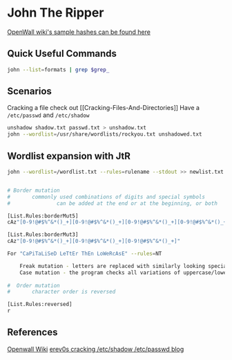 # John The Ripper

[OpenWall wiki's sample hashes can be found here](https://openwall.info/wiki/john/sample-hashes)

## Quick Useful Commands

```bash
john --list=formats | grep $grep_

```


## Scenarios

Cracking a file check out [[Cracking-Files-And-Directories]]
Have a `/etc/passwd` and `/etc/shadow`

```bash
unshadow shadow.txt passwd.txt > unshadow.txt
john --wordlist=/usr/share/wordlists/rockyou.txt unshadowed.txt
```



## Wordlist expansion with JtR
```bash
john --wordlist=/wordlist.txt --rules=rulename --stdout >> newlist.txt


# Border mutation 
#       commonly used combinations of digits and special symbols 
#               can be added at the end or at the beginning, or both

[List.Rules:borderMut5]
cAz"[0-9!@#$%^&*()_+][0-9!@#$%^&*()_+][0-9!@#$%^&*()_+][0-9!@#$%^&*()_+][0-9!@#$%^&*()_+]"

[List.Rules:borderMut3]
cAz"[0-9!@#$%^&*()_+][0-9!@#$%^&*()_+][0-9!@#$%^&*()_+]"

For "CaPiTaLiSeD LeTtEr ThEn LoWeRcAsE" --rules=NT

    Freak mutation - letters are replaced with similarly looking special symbols
    Case mutation - the program checks all variations of uppercase/lowercase letters for any character
   
#  Order mutation
#       character order is reversed

[List.Rules:reversed]
r
```

## References

[Openwall Wiki](https://openwall.info/wiki)
[erev0s cracking /etc/shadow /etc/passwd blog](https://erev0s.com/blog/cracking-etcshadow-john/)